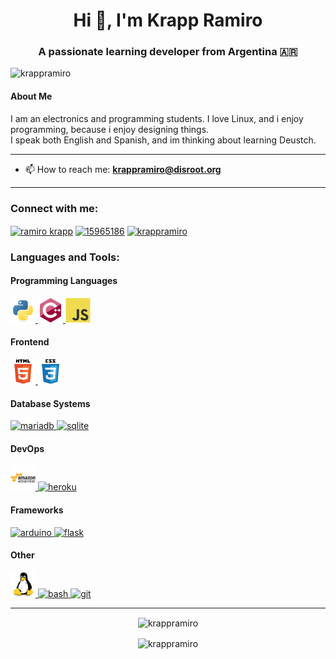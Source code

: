 <!--
made with: https://rahuldkjain.github.io/gh-profile-readme-generator/
**KrappRamiro/KrappRamiro** is a ✨ _special_ ✨ repository because its `README.md` (this file) appears on your GitHub profile.
-->
<h1 align="center">Hi 👋, I'm Krapp Ramiro</h1>
<h3 align="center">A passionate learning developer from Argentina 🇦🇷</h3>

<p align="left">
	<img
		src="https://komarev.com/ghpvc/?username=krappramiro&label=Profile%20views&color=0e75b6&style=flat"
		alt="krappramiro"
	/>
</p>

<h4>About Me</h4>
I am an electronics and programming students. I love Linux, and i enjoy programming,
because i enjoy designing things.
<br>
I speak both English and Spanish, and im thinking about learning Deustch.

---

- 📫 How to reach me: **krappramiro@disroot.org**

---

<!--
- 📄 Know about my experiences [https://drive.google.com/file/d/1-5jCDN_mg5VtQmrMw3SmVm2z9DSPw69g/view?usp=sharing](https://drive.google.com/file/d/1-5jCDN_mg5VtQmrMw3SmVm2z9DSPw69g/view?usp=sharing)
-->

<!-- - ⚡ Fun fact **I love Linux** -->

<h3 align="left">Connect with me:</h3>
<p align="left">
	<a href="https://linkedin.com/in/ramiro krapp" target="blank"
		><img
			align="center"
			src="https://raw.githubusercontent.com/rahuldkjain/github-profile-readme-generator/master/src/images/icons/Social/linked-in-alt.svg"
			alt="ramiro krapp"
			height="30"
			width="40"
	/></a>
	<a href="https://stackoverflow.com/users/15965186" target="blank"
		><img
			align="center"
			src="https://raw.githubusercontent.com/rahuldkjain/github-profile-readme-generator/master/src/images/icons/Social/stack-overflow.svg"
			alt="15965186"
			height="30"
			width="40"
	/></a>
	<a href="https://www.hackerrank.com/krappramiro" target="blank"
		><img
			align="center"
			src="https://raw.githubusercontent.com/rahuldkjain/github-profile-readme-generator/master/src/images/icons/Social/hackerrank.svg"
			alt="krappramiro"
			height="30"
			width="40"
	/></a>
</p>

<!-- Aca van los iconitos de los lenguajes de programacion-->
<h3 align="left">Languages and Tools:</h3>

<h4 align="left">Programming Languages</h4>
<p align="left">
	<a href="https://www.python.org" target="_blank" rel="noreferrer">
		<img
			src="https://raw.githubusercontent.com/devicons/devicon/master/icons/python/python-original.svg"
			alt="python"
			width="40"
			height="40"
		/>
	</a>
	<a href="https://www.w3schools.com/cpp/" target="_blank" rel="noreferrer">
		<img
			src="https://raw.githubusercontent.com/devicons/devicon/master/icons/cplusplus/cplusplus-original.svg"
			alt="cplusplus"
			width="40"
			height="40"
		/>
	</a>
	<a
		href="https://developer.mozilla.org/en-US/docs/Web/JavaScript"
		target="_blank"
		rel="noreferrer"
	>
		<img
			src="https://raw.githubusercontent.com/devicons/devicon/master/icons/javascript/javascript-original.svg"
			alt="javascript"
			width="40"
			height="40"
		/>
	</a>
</p>

<h4 align="left">Frontend</h4>
<p align="left">
	<a href="https://www.w3.org/html/" target="_blank" rel="noreferrer">
		<img
			src="https://raw.githubusercontent.com/devicons/devicon/master/icons/html5/html5-original-wordmark.svg"
			alt="html5"
			width="40"
			height="40"
		/>
	</a>
	<a href="https://www.w3schools.com/css/" target="_blank" rel="noreferrer">
		<img
			src="https://raw.githubusercontent.com/devicons/devicon/master/icons/css3/css3-original-wordmark.svg"
			alt="css3"
			width="40"
			height="40"
		/>
	</a>
</p>

<h4 align="left">Database Systems</h4>
<p align="left">
	<a href="https://mariadb.org/" target="_blank" rel="noreferrer">
		<img
			src="https://www.vectorlogo.zone/logos/mariadb/mariadb-icon.svg"
			alt="mariadb"
			width="40"
			height="40"
		/>
	</a>
	<a href="https://www.sqlite.org/" target="_blank" rel="noreferrer">
		<img
			src="https://www.vectorlogo.zone/logos/sqlite/sqlite-icon.svg"
			alt="sqlite"
			width="40"
			height="40"
		/>
	</a>
</p>

<h4 align="left">DevOps</h4>
<p align="left">
	<a href="https://aws.amazon.com" target="_blank" rel="noreferrer">
		<img
			src="https://raw.githubusercontent.com/devicons/devicon/master/icons/amazonwebservices/amazonwebservices-original-wordmark.svg"
			alt="aws"
			width="40"
			height="40"
		/>
	</a>
	<a href="https://heroku.com" target="_blank" rel="noreferrer">
		<img
			src="https://www.vectorlogo.zone/logos/heroku/heroku-icon.svg"
			alt="heroku"
			width="40"
			height="40"
		/>
	</a>
</p>

<h4 align="left">Frameworks</h4>
<p align="left">
	<a href="https://www.arduino.cc/" target="_blank" rel="noreferrer">
		<img
			src="https://cdn.worldvectorlogo.com/logos/arduino-1.svg"
			alt="arduino"
			width="40"
			height="40"
		/>
	</a>
	<a href="https://flask.palletsprojects.com/" target="_blank" rel="noreferrer">
		<img
			src="https://www.vectorlogo.zone/logos/pocoo_flask/pocoo_flask-icon.svg"
			alt="flask"
			width="40"
			height="40"
		/>
	</a>
</p>

<h4 align="left">Other</h4>
<p align="left">
	<a href="https://www.linux.org/" target="_blank" rel="noreferrer">
		<img
			src="https://raw.githubusercontent.com/devicons/devicon/master/icons/linux/linux-original.svg"
			alt="linux"
			width="40"
			height="40"
		/>
	</a>
	<a href="https://www.gnu.org/software/bash/" target="_blank" rel="noreferrer">
		<img
			src="https://www.vectorlogo.zone/logos/gnu_bash/gnu_bash-icon.svg"
			alt="bash"
			width="40"
			height="40"
		/>
	</a>
	<a href="https://git-scm.com/" target="_blank" rel="noreferrer">
		<img
			src="https://www.vectorlogo.zone/logos/git-scm/git-scm-icon.svg"
			alt="git"
			width="40"
			height="40"
		/>
	</a>
</p>

---

<!-- Aca van las stats -->

<p align="center">
	<img
		align="center"
		src="https://github-readme-stats.vercel.app/api/top-langs?username=krappramiro&show_icons=true&theme=gruvbox&locale=en&layout=compact"
		alt="krappramiro"
	/>
</p>

<p align="center">
	<img
		align="center"
		src="https://github-readme-stats.vercel.app/api?username=krappramiro&show_icons=true&theme=gruvbox&locale=en"
		alt="krappramiro"
	/>
</p>
